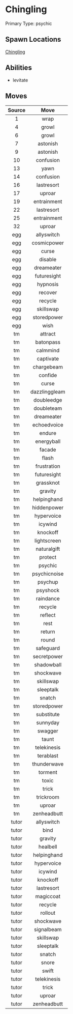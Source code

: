 # Chingling  
Primary Type: psychic  
  
## Spawn Locations  
[Chingling](/data/spawn_presets/chingling.md)  
  
## Abilities  
  * levitate
  
  
## Moves  
  
| Source | Move |  
|:---:|:---:|  
| 1 | wrap |  
| 4 | growl |  
| 6 | growl |  
| 7 | astonish |  
| 9 | astonish |  
| 10 | confusion |  
| 13 | yawn |  
| 14 | confusion |  
| 16 | lastresort |  
| 17 | uproar |  
| 19 | entrainment |  
| 22 | lastresort |  
| 25 | entrainment |  
| 32 | uproar |  
| egg | allyswitch |  
| egg | cosmicpower |  
| egg | curse |  
| egg | disable |  
| egg | dreameater |  
| egg | futuresight |  
| egg | hypnosis |  
| egg | recover |  
| egg | recycle |  
| egg | skillswap |  
| egg | storedpower |  
| egg | wish |  
| tm | attract |  
| tm | batonpass |  
| tm | calmmind |  
| tm | captivate |  
| tm | chargebeam |  
| tm | confide |  
| tm | curse |  
| tm | dazzlinggleam |  
| tm | doubleedge |  
| tm | doubleteam |  
| tm | dreameater |  
| tm | echoedvoice |  
| tm | endure |  
| tm | energyball |  
| tm | facade |  
| tm | flash |  
| tm | frustration |  
| tm | futuresight |  
| tm | grassknot |  
| tm | gravity |  
| tm | helpinghand |  
| tm | hiddenpower |  
| tm | hypervoice |  
| tm | icywind |  
| tm | knockoff |  
| tm | lightscreen |  
| tm | naturalgift |  
| tm | protect |  
| tm | psychic |  
| tm | psychicnoise |  
| tm | psychup |  
| tm | psyshock |  
| tm | raindance |  
| tm | recycle |  
| tm | reflect |  
| tm | rest |  
| tm | return |  
| tm | round |  
| tm | safeguard |  
| tm | secretpower |  
| tm | shadowball |  
| tm | shockwave |  
| tm | skillswap |  
| tm | sleeptalk |  
| tm | snatch |  
| tm | storedpower |  
| tm | substitute |  
| tm | sunnyday |  
| tm | swagger |  
| tm | taunt |  
| tm | telekinesis |  
| tm | terablast |  
| tm | thunderwave |  
| tm | torment |  
| tm | toxic |  
| tm | trick |  
| tm | trickroom |  
| tm | uproar |  
| tm | zenheadbutt |  
| tutor | allyswitch |  
| tutor | bind |  
| tutor | gravity |  
| tutor | healbell |  
| tutor | helpinghand |  
| tutor | hypervoice |  
| tutor | icywind |  
| tutor | knockoff |  
| tutor | lastresort |  
| tutor | magiccoat |  
| tutor | recycle |  
| tutor | rollout |  
| tutor | shockwave |  
| tutor | signalbeam |  
| tutor | skillswap |  
| tutor | sleeptalk |  
| tutor | snatch |  
| tutor | snore |  
| tutor | swift |  
| tutor | telekinesis |  
| tutor | trick |  
| tutor | uproar |  
| tutor | zenheadbutt |  
  
